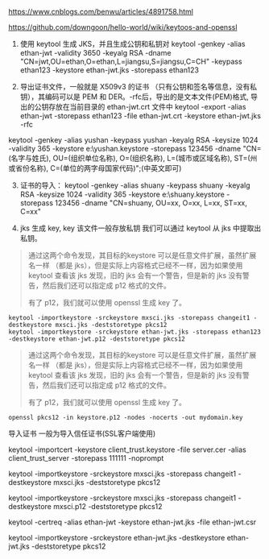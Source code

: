 https://www.cnblogs.com/benwu/articles/4891758.html

https://github.com/downgoon/hello-world/wiki/keytoos-and-openssl

1. 使用 keytool 生成 JKS，并且生成公钥和私钥对
keytool -genkey -alias ethan-jwt -validity 3650 -keyalg RSA -dname "CN=jwt,OU=ethan,O=ethan,L=jiangsu,S=jiangsu,C=CH" -keypass ethan123 -keystore ethan-jwt.jks -storepass ethan123

2. 导出证书文件，一般就是 X509v3 的证书 （只有公钥和签名等信息，没有私钥），其编码可以是 PEM 和 DER。-rfc后，导出的是文本文件(PEM)格式, 导出的公钥存放在当前目录的 ethan-jwt.crt 文件中
keytool -export -alias ethan-jwt -storepass ethan123 -file ethan-jwt.crt -keystore ethan-jwt.jks -rfc

keytool -genkey -alias yushan -keypass yushan -keyalg RSA -keysize 1024 -validity 365 -keystore e:\yushan.keystore -storepass 123456 -dname "CN=(名字与姓氏), OU=(组织单位名称), O=(组织名称), L=(城市或区域名称), ST=(州或省份名称), C=(单位的两字母国家代码)";(中英文即可)

3. 证书的导入：
keytool -genkey -alias shuany -keypass shuany -keyalg RSA -keysize 1024 -validity 365 -keystore  e:\shuany.keystore -storepass 123456 -dname "CN=shuany, OU=xx, O=xx, L=xx, ST=xx, C=xx"


3. jks 生成 key, key 该文件一般存放私钥 我们可以通过 keytool 从 jks 中提取出私钥。  
> 通过这两个命令发现，其目标的keystore 可以是任意文件扩展，虽然扩展名一样 （都是 jks），但是实际上内容格式已经不一样，因为如果使用 keytool 查看该 jks 发现，旧的 jks 会有一个警告，但是新的 jks 没有警告，然后我们还可以指定成 p12 格式的文件。
>  
> 有了 p12，我们就可以使用 openssl 生成 key 了。

    keytool -importkeystore -srckeystore mxsci.jks -storepass changeit1 -destkeystore mxsci.jks -deststoretype pkcs12    
    keytool -importkeystore -srckeystore ethan-jwt.jks -storepass ethan123 -destkeystore ethan-jwt.p12 -deststoretype pkcs12

> 通过这两个命令发现，其目标的keystore 可以是任意文件扩展，虽然扩展名一样 （都是 jks），但是实际上内容格式已经不一样，因为如果使用 keytool 查看该 jks 发现，旧的 jks 会有一个警告，但是新的 jks 没有警告，然后我们还可以指定成 p12 格式的文件。
>
>有了 p12，我们就可以使用 openssl 生成 key 了。

    openssl pkcs12 -in keystore.p12 -nodes -nocerts -out mydomain.key

导入证书
一般为导入信任证书(SSL客户端使用)

keytool -importcert -keystore client_trust.keystore -file server.cer -alias client_trust_server -storepass 111111 -noprompt


keytool -importkeystore -srckeystore mxsci.jks -storepass changeit1 -destkeystore mxsci.jks -deststoretype pkcs12

keytool -importkeystore -srckeystore mxsci.jks -storepass changeit1 -destkeystore mxsci.p12 -deststoretype pkcs12

keytool -certreq -alias  ethan-jwt  -keystore  ethan-jwt.jks  -file  ethan-jwt.csr


keytool -importkeystore -srckeystore ethan-jwt.jks -destkeystore ethan-jwt.jks -deststoretype pkcs12